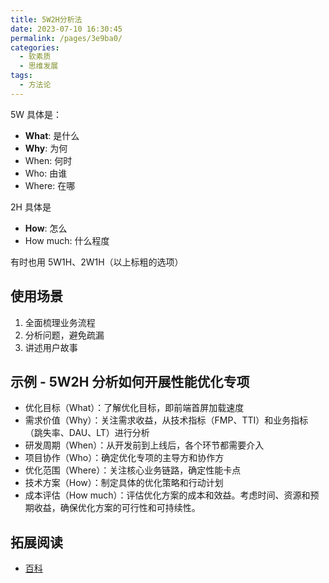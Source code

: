 ```yaml
---
title: 5W2H分析法
date: 2023-07-10 16:30:45
permalink: /pages/3e9ba0/
categories: 
  - 软素质
  - 思维发展
tags: 
  - 方法论
---
```


5W 具体是：
- **What**: 是什么
- **Why**: 为何
- When: 何时
- Who: 由谁
- Where: 在哪

2H 具体是
- **How**: 怎么
- How much: 什么程度

有时也用 5W1H、2W1H（以上标粗的选项）

## 使用场景
1. 全面梳理业务流程
2. 分析问题，避免疏漏
3. 讲述用户故事

## 示例 - 5W2H 分析如何开展性能优化专项
-   优化目标（What）：了解优化目标，即前端首屏加载速度
-   需求价值（Why）：关注需求收益，从技术指标（FMP、TTI）和业务指标（跳失率、DAU、LT）进行分析
-   研发周期（When）：从开发前到上线后，各个环节都需要介入
-   项目协作（Who）：确定优化专项的主导方和协作方
-   优化范围（Where）：关注核心业务链路，确定性能卡点
-   技术方案（How）：制定具体的优化策略和行动计划
-   成本评估（How much）：评估优化方案的成本和效益。考虑时间、资源和预期收益，确保优化方案的可行性和可持续性。

## 拓展阅读
- [百科](https://baike.baidu.com/item/5W2H%E5%88%86%E6%9E%90%E6%B3%95)